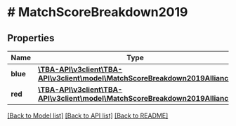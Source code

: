 # # MatchScoreBreakdown2019

## Properties

Name | Type | Description | Notes
------------ | ------------- | ------------- | -------------
**blue** | [**\TBA-API\v3client\TBA-API\v3client\model\MatchScoreBreakdown2019Alliance**](MatchScoreBreakdown2019Alliance.md) |  | [optional] 
**red** | [**\TBA-API\v3client\TBA-API\v3client\model\MatchScoreBreakdown2019Alliance**](MatchScoreBreakdown2019Alliance.md) |  | [optional] 

[[Back to Model list]](../../README.md#documentation-for-models) [[Back to API list]](../../README.md#documentation-for-api-endpoints) [[Back to README]](../../README.md)


